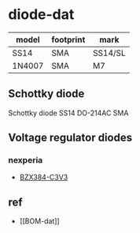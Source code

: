 
# diode-dat

| model  | footprint | mark    |
| ------ | --------- | ------- |
| SS14   | SMA       | SS14/SL |
| 1N4007 | SMA       | M7      |

## Schottky diode

Schottky diode SS14 DO-214AC SMA

## Voltage regulator diodes

### nexperia

- [BZX384-C3V3](https://www.nexperia.com/product/BZX384-C3V3)



## ref 

- [[BOM-dat]]